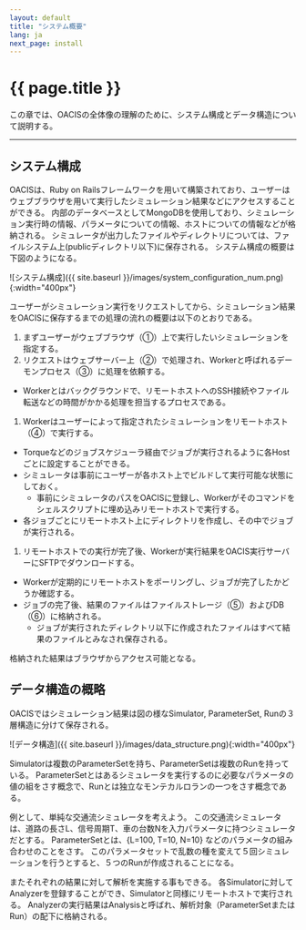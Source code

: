```yaml
---
layout: default
title: "システム概要"
lang: ja
next_page: install
---
```


# {{ page.title }}

この章では、OACISの全体像の理解のために、システム構成とデータ構造について説明する。

---

## システム構成

OACISは、Ruby on Railsフレームワークを用いて構築されており、ユーザーはウェブブラウザを用いて実行したシミュレーション結果などにアクセスすることができる。
内部のデータベースとしてMongoDBを使用しており、シミュレーション実行時の情報、パラメータについての情報、ホストについての情報などが格納される。
シミュレータが出力したファイルやディレクトリについては、ファイルシステム上(publicディレクトリ以下)に保存される。
システム構成の概要は下図のようになる。

![システム構成]({{ site.baseurl }}/images/system_configuration_num.png){:width="400px"}

ユーザーがシミュレーション実行をリクエストしてから、シミュレーション結果をOACISに保存するまでの処理の流れの概要は以下のとおりである。

1. まずユーザーがウェブブラウザ（①）上で実行したいシミュレーションを指定する。
1. リクエストはウェブサーバー上（②）で処理され、Workerと呼ばれるデーモンプロセス（③）に処理を依頼する。
  * Workerとはバックグラウンドで、リモートホストへのSSH接続やファイル転送などの時間がかかる処理を担当するプロセスである。
1. Workerはユーザーによって指定されたシミュレーションをリモートホスト（④）で実行する。
  * Torqueなどのジョブスケジューラ経由でジョブが実行されるように各Hostごとに設定することができる。
  * シミュレータは事前にユーザーが各ホスト上でビルドして実行可能な状態にしておく。
    * 事前にシミュレータのパスをOACISに登録し、Workerがそのコマンドをシェルスクリプトに埋め込みリモートホストで実行する。
  * 各ジョブごとにリモートホスト上にディレクトリを作成し、その中でジョブが実行される。
1. リモートホストでの実行が完了後、Workerが実行結果をOACIS実行サーバーにSFTPでダウンロードする。
  * Workerが定期的にリモートホストをポーリングし、ジョブが完了したかどうか確認する。
  * ジョブの完了後、結果のファイルはファイルストレージ（⑤）およびDB（⑥）に格納される。
    * ジョブが実行されたディレクトリ以下に作成されたファイルはすべて結果のファイルとみなされ保存される。

格納された結果はブラウザからアクセス可能となる。

## データ構造の概略

OACISではシミュレーション結果は図の様なSimulator, ParameterSet, Runの３層構造に分けて保存される。

![データ構造]({{ site.baseurl }}/images/data_structure.png){:width="400px"}

Simulatorは複数のParameterSetを持ち、ParameterSetは複数のRunを持っている。
ParameterSetとはあるシミュレータを実行するのに必要なパラメータの値の組をさす概念で、Runとは独立なモンテカルロランの一つをさす概念である。

例として、単純な交通流シミュレータを考えよう。
この交通流シミュレータは、道路の長さL、信号周期T、車の台数Nを入力パラメータに持つシミュレータだとする。
ParameterSetとは、{L=100, T=10, N=10} などのパラメータの組み合わせのことをさす。
このパラメータセットで乱数の種を変えて５回シミュレーションを行うとすると、５つのRunが作成されることになる。

またそれぞれの結果に対して解析を実施する事もできる。
各Simulatorに対してAnalyzerを登録することができ、Simulatorと同様にリモートホストで実行される。
Analyzerの実行結果はAnalysisと呼ばれ、解析対象（ParameterSetまたはRun）の配下に格納される。

